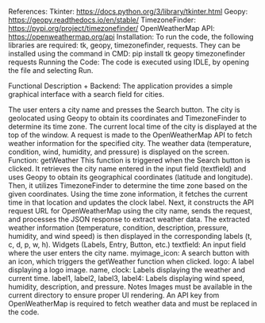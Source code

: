 References:
Tkinter: https://docs.python.org/3/library/tkinter.html
Geopy: https://geopy.readthedocs.io/en/stable/
TimezoneFinder: https://pypi.org/project/timezonefinder/
OpenWeatherMap API: https://openweathermap.org/api
Installation:
To run the code, the following libraries are required: tk, geopy, timezonefinder, requests.
They can be installed using the command in CMD:
pip install tk geopy timezonefinder requests
Running the Code:
The code is executed using IDLE, by opening the file and selecting Run.

Functional Description + Backend:
The application provides a simple graphical interface with a search field for cities.

The user enters a city name and presses the Search button.
The city is geolocated using Geopy to obtain its coordinates and TimezoneFinder to determine its time zone.
The current local time of the city is displayed at the top of the window.
A request is made to the OpenWeatherMap API to fetch weather information for the specified city.
The weather data (temperature, condition, wind, humidity, and pressure) is displayed on the screen.
Function: getWeather
This function is triggered when the Search button is clicked.
It retrieves the city name entered in the input field (textfield) and uses Geopy to obtain its geographical coordinates (latitude and longitude).
Then, it utilizes TimezoneFinder to determine the time zone based on the given coordinates.
Using the time zone information, it fetches the current time in that location and updates the clock label.
Next, it constructs the API request URL for OpenWeatherMap using the city name, sends the request, and processes the JSON response to extract weather data.
The extracted weather information (temperature, condition, description, pressure, humidity, and wind speed) is then displayed in the corresponding labels (t, c, d, p, w, h).
Widgets (Labels, Entry, Button, etc.)
textfield: An input field where the user enters the city name.
myimage_icon: A search button with an icon, which triggers the getWeather function when clicked.
logo: A label displaying a logo image.
name, clock: Labels displaying the weather and current time.
label1, label2, label3, label4: Labels displaying wind speed, humidity, description, and pressure.
Notes
Images must be available in the current directory to ensure proper UI rendering.
An API key from OpenWeatherMap is required to fetch weather data and must be replaced in the code.
